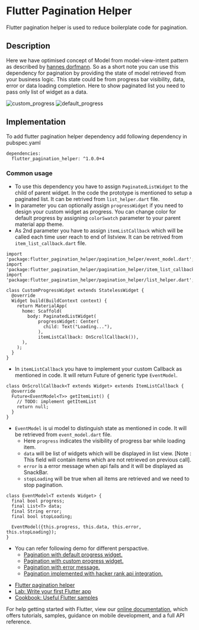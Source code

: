 # Flutter Pagination Helper

Flutter pagination helper is used to reduce boilerplate code for pagination.

## Description 

Here we have optimised concept of Model from model-view-intent pattern as described by [hannes dorfmann](http://hannesdorfmann.com/android/mosby3-mvi-1). So as a short note you can use this dependency for pagination by providing the state of model retrieved from your business logic. This state could be from progress bar visibility, data, error or data loading completion. Here to show paginated list you need to pass only list of widget as a data.

![custom_progress](https://im4.ezgif.com/tmp/ezgif-4-a112f47698c5.gif) ![default_progress](https://im4.ezgif.com/tmp/ezgif-4-eb932eebd330.gif)

## Implementation

To add flutter pagination helper dependency add following dependency in pubspec.yaml
```
dependencies:
  flutter_pagination_helper: ^1.0.0+4
```

### Common usage

* To use this dependency you have to assign `PaginatedListWidget` to the child of parent widget. In the code the prototype is mentioned to setup a paginated list. It can be retrived from `list_helper.dart` file.  
* In parameter you can optionally assign `progressWidget` if you need to design your custom widget as progress. You can change color for default progress by assigning `colorSwatch` parameter to your parent material app theme. 
* As 2nd parameter you have to assign `itemListCallback` which will be called each time user reach to end of listview. It can be retrived from `item_list_callback.dart` file.
```
import 'package:flutter_pagination_helper/pagination_helper/event_model.dart';
import 'package:flutter_pagination_helper/pagination_helper/item_list_callback.dart';
import 'package:flutter_pagination_helper/pagination_helper/list_helper.dart';

class CustomProgressWidget extends StatelessWidget {
  @override
  Widget build(BuildContext context) {
    return MaterialApp(
      home: Scaffold(      
        body: PaginatedListWidget(
            progressWidget: Center(
              child: Text("Loading..."),
            ),
            itemListCallback: OnScrollCallback()),
      ),
    );
  }
}
```
* In `itemListCallback` you have to implement your custom Callback as mentioned in code. It will return Future of generic type `EventModel`.
```
class OnScrollCallback<T extends Widget> extends ItemListCallback {
  @override
  Future<EventModel<T>> getItemList() {
    // TODO: implement getItemList
    return null;
  }  
}
```
* `EventModel` is ui model to distinguish state as mentioned in code. It will be retrieved from `event_model.dart` file.
  - Here `progress` indicates the visibility of progress bar while loading item.
  - `data` will be list of widgets which will be displayed in list view. [Note : This field will contain items which are not retrieved on previous call].
  - `error` is a error message when api fails and it will be displayed as SnackBar.
  - `stopLoading` will be true when all items are retrieved and we need to stop pagination.
```
class EventModel<T extends Widget> {
  final bool progress;
  final List<T> data;
  final String error;
  final bool stopLoading;

  EventModel({this.progress, this.data, this.error, this.stopLoading});
}

```
* You can refer following demo for different perspactive.
  * [Pagination with default progress widget.](https://github.com/akashMehta-STL/FlutterPaginationHelper/blob/master/lib/demo/default_progress_pagination.dart)
  * [Pagination with custom progress widget.](https://github.com/akashMehta-STL/FlutterPaginationHelper/blob/master/lib/demo/custom_progress_pagination.dart)
  * [Pagination with error message.](https://github.com/akashMehta-STL/FlutterPaginationHelper/blob/master/lib/demo/pagination_error.dart)
  * [Pagination implemented with hacker rank api integration.](https://github.com/akashMehta-STL/FlutterPaginationHelper/tree/master/lib/demo/hackerNewsIntegration)
- [Flutter pagination helper](https://pub.dartlang.org/packages/flutter_pagination_helper#-installing-tab-)
- [Lab: Write your first Flutter app](https://flutter.io/docs/get-started/codelab)
- [Cookbook: Useful Flutter samples](https://flutter.io/docs/cookbook)

For help getting started with Flutter, view our 
[online documentation](https://flutter.io/docs), which offers tutorials, 
samples, guidance on mobile development, and a full API reference.
